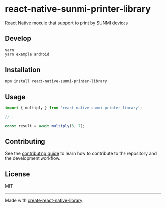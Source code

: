 # react-native-sunmi-printer-library

React Native module that support to print by SUNMI devices 

## Develop

```sh
yarn
yarn example android
```

## Installation

```sh
npm install react-native-sunmi-printer-library
```

## Usage

```js
import { multiply } from 'react-native-sunmi-printer-library';

// ...

const result = await multiply(3, 7);
```

## Contributing

See the [contributing guide](CONTRIBUTING.md) to learn how to contribute to the repository and the development workflow.

## License

MIT

---

Made with [create-react-native-library](https://github.com/callstack/react-native-builder-bob)
